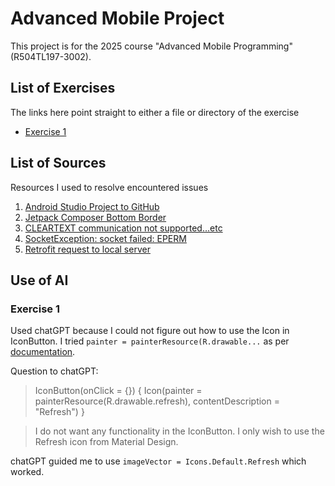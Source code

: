 # Advanced Mobile Project

This project is for the 2025 course "Advanced Mobile Programming" (R504TL197-3002).

## List of Exercises

The links here point straight to either a file or directory of the exercise

- [Exercise 1](https://github.com/enymariam/mobile-project/blob/b3a19e49e07c2898222c308291b2d6689799f9e7/app/src/main/java/com/example/advancedmobileapp/basic_layout/LayoutExercise.kt) 

## List of Sources

Resources I used to resolve encountered issues

1. [Android Studio Project to GitHub](https://www.youtube.com/watch?v=d0uith-LE3o&ab_channel=PracticalCoding)
2. [Jetpack Composer Bottom Border](https://medium.com/@banmarkovic/jetpack-compose-bottom-border-8f1662c2aa84)
3. [CLEARTEXT communication not supported...etc](https://stackoverflow.com/questions/41650965/cleartext-communication-not-supported-on-retrofit)
4. [SocketException: socket failed: EPERM](https://stackoverflow.com/questions/56266801/java-net-socketexception-socket-failed-eperm-operation-not-permitted)
5. [Retrofit request to local server](https://stackoverflow.com/questions/40077927/simple-retrofit2-request-to-a-localhost-server)

## Use of AI

### Exercise 1

Used chatGPT because I could not figure out how to use the Icon in IconButton.
I tried `painter = painterResource(R.drawable...` as per [documentation](https://developer.android.com/develop/ui/compose/components/icon-button).

Question to chatGPT: 
>IconButton(onClick = {}) {
    Icon(painter = painterResource(R.drawable.refresh),
                   contentDescription = "Refresh")
}

>I do not want any functionality in the IconButton. I only wish to use the Refresh icon from Material Design.


chatGPT guided me to use `imageVector = Icons.Default.Refresh` which worked.